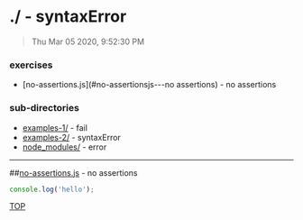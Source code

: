 # ./ - syntaxError

> Thu Mar 05 2020, 9:52:30 PM


### exercises

* [no-assertions.js](#no-assertionsjs---no assertions) - no assertions

### sub-directories

* [examples-1/](./examples-1/REVIEW.md) - fail
* [examples-2/](./examples-2/REVIEW.md) - syntaxError
* [node_modules/](./node_modules/REVIEW.md) - error

---

##[no-assertions.js](./no-assertions.js) - no assertions

```js
console.log('hello');

```

[TOP](#readme)

